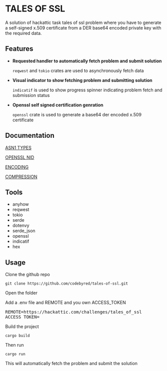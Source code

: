 # TALES OF SSL
A solution of hackattic task tales of ssl problem where you have to generate a self-signed x.509 certificate
from a DER base64 encoded private key with the required data.

## Features
* **Requested handler to automatically fetch problem and submit solution**

    `reqwest` and `tokio` crates are used to asynchronously fetch data

* **Visual indicator to show fetching problem and submitting solution**

    `indicatif` is used to show progress spinner indicating problem fetch and submission status

* **Openssl self signed certification genration**

    `openssl` crate is used to generate a base64 der encoded x.509 certificate

## Documentation

[ASN1 TYPES](docs/asn1_types.md)

[OPENSSL NID](docs/openssl_nid.md)

[ENCODING](docs/encoding.md)

[COMPRESSION](docs/compression.md)

## Tools
- anyhow
- reqwest
- tokio
- serde
- dotenvy
- serde_json
- openssl
- indicatif
- hex

## Usage
Clone the github repo

```git clone https://github.com/codebyred/tales-of-ssl.git```

Open the folder

Add a .env file and REMOTE and you own ACCESS_TOKEN

<pre>REMOTE=https://hackattic.com/challenges/tales_of_ssl
ACCESS_TOKEN=</pre>


Build the project

```cargo build```

Then run

```cargo run```

This will automatically fetch the problem and submit the solution


